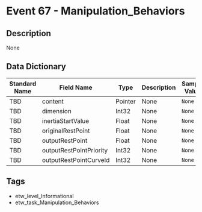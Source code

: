# Event 67 - Manipulation_Behaviors

## Description
None

## Data Dictionary
|Standard Name|Field Name|Type|Description|Sample Value|
|---|---|---|---|---|
|TBD|content|Pointer|None|`None`|
|TBD|dimension|Int32|None|`None`|
|TBD|inertiaStartValue|Float|None|`None`|
|TBD|originalRestPoint|Float|None|`None`|
|TBD|outputRestPoint|Float|None|`None`|
|TBD|outputRestPointPriority|Int32|None|`None`|
|TBD|outputRestPointCurveId|Int32|None|`None`|

## Tags
* etw_level_Informational
* etw_task_Manipulation_Behaviors